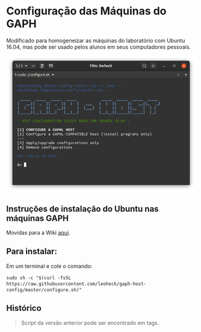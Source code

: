 
# Configuração das Máquinas do GAPH

Modificado para homogeneizar as máquinas do laboratório com Ubuntu 16.04, mas pode ser usado pelos alunos em seus computadores pessoais.

![menus example](https://raw.githubusercontent.com/leoheck/gaph-host-config/master/images/menus.png)

## Instruções de instalação do Ubuntu **nas** máquinas GAPH

Movidas para a Wiki [aqui](https://github.com/leoheck/gaph-host-config/wiki).

## Para instalar:

Em um terminal e cole o comando:

```
sudo sh -c "$(curl -fsSL https://raw.githubusercontent.com/leoheck/gaph-host-config/master/configure.sh)"
```

## Histórico

> Script da versão anterior pode ser encontrado em tags.



